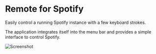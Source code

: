 # Remote for Spotify

Easily control a running Spotify instance with a few keyboard strokes. 

The application integrates itself into the menu bar and provides a simple interface to control Spotify.

![Screenshot](https://dl.dropboxusercontent.com/u/65859546/remote-for-spotify.png)